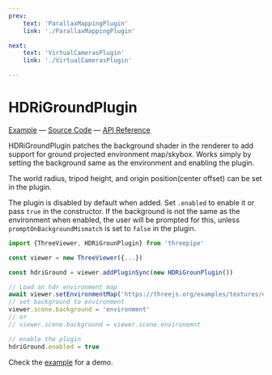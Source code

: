 ```yaml
---
prev: 
    text: 'ParallaxMappingPlugin'
    link: './ParallaxMappingPlugin'

next: 
    text: 'VirtualCamerasPlugin'
    link: './VirtualCamerasPlugin'

---
```


# HDRiGroundPlugin

[//]: # (todo: image)

[Example](https://threepipe.org/examples/#hdri-ground-plugin/) &mdash;
[Source Code](https://github.com/repalash/threepipe/blob/master/src/plugins/extras/HDRiGroundPlugin.ts) &mdash;
[API Reference](https://threepipe.org/docs/classes/HDRiGroundPlugin.html)

HDRiGroundPlugin patches the background shader in the renderer to add support for ground projected environment map/skybox. Works simply by setting the background same as the environment and enabling the plugin.

The world radius, tripod height, and origin position(center offset) can be set in the plugin.

The plugin is disabled by default when added. Set `.enabled` to enable it or pass `true` in the constructor.
If the background is not the same as the environment when enabled, the user will be prompted for this, unless `promptOnBackgroundMismatch` is set to `false` in the plugin.

```typescript
import {ThreeViewer, HDRiGrounPlugin} from 'threepipe'

const viewer = new ThreeViewer({...})

const hdriGround = viewer.addPluginSync(new HDRiGrounPlugin())

// Load an hdr environment map
await viewer.setEnvironmentMap('https://threejs.org/examples/textures/equirectangular/venice_sunset_1k.hdr')
// set background to environment
viewer.scene.background = 'environment'
// or 
// viewer.scene.background = viewer.scene.environemnt

// enable the plugin
hdriGround.enabled = true
```

Check the [example](https://threepipe.org/examples/#hdri-ground-plugin/) for a demo.
